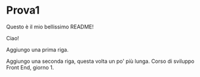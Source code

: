 # Prova1

Questo è il mio bellissimo README!

Ciao!

Aggiungo una prima riga.

Aggiungo una seconda riga, questa volta un po' più lunga. Corso di sviluppo Front End, giorno 1.